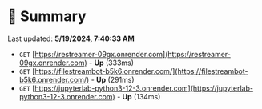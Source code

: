 # 📖 Summary
Last updated: **5/19/2024, 7:40:33 AM**

- `GET` [https://restreamer-09gx.onrender.com](https://restreamer-09gx.onrender.com) - **Up** (333ms)
- `GET` [https://filestreambot-b5k6.onrender.com/](https://filestreambot-b5k6.onrender.com/) - **Up** (291ms)
- `GET` [https://jupyterlab-python3-12-3.onrender.com](https://jupyterlab-python3-12-3.onrender.com) - **Up** (134ms)

